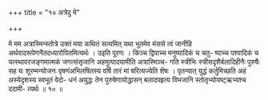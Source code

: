 +++
title = "१० अत्रेदु मे"

+++

मे मम अत्रास्मिन्स्तोत्रे उक्तं मया कथितं सत्यमित् यथा भूतमेव मंससे त्वं जानीहि अर्थवादरूपेणनैतदध्यारोपितमित्यर्थः । उइति पूरणः । किञ्च द्विपाच्च मनुष्यादिकं च चतु- ष्पाच्च पश्वादिकं च यत्स्थावरजङ्गमात्मकं जगत्संसृजानि अहमुत्पादयामीति अत्रास्मिञ्च- गति स्त्रीभिः स्त्रीसदृशैर्बलादिहीनैः पुरुषैः सह यः शूरम्मन्योजनः वृषणंअभिलषितस्य वर्षि तारं मां षरित्यज्येति शॆषः । पृतन्यात् युद्धं कर्तुमिच्छति अहं अस्येदृशस्य स्वभूतं वेदो- धनं अयुद्धः तेन पुरुषेणायोद्धासन् बलादपहृत्य विभजानि स्तोतृभ्योयष्ट्ऋभ्यश्च ददामी- त्यर्थः ॥ १० ॥